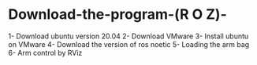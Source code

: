 # Download-the-program-(R O Z)-
1- Download ubuntu version 20.04
2- Download VMware
3- Install ubuntu on VMware
4- Download the version of  ros noetic
5- Loading the arm bag
6- Arm control by RViz

